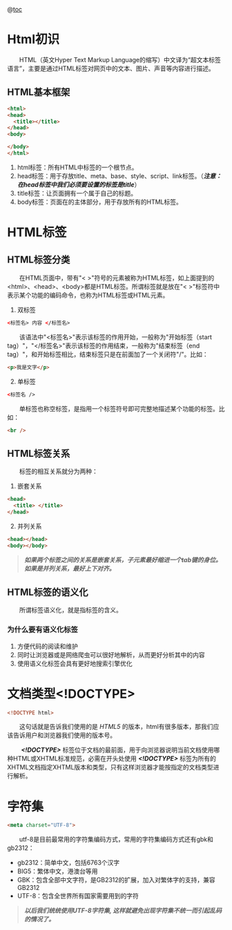 @[toc](02-Html基础知识)

# Html初识
&emsp;&emsp;HTML（英文Hyper Text Markup Language的缩写）中文译为“超文本标签语言”，主要是通过HTML标签对网页中的文本、图片、声音等内容进行描述。

## HTML基本框架

```html
<html>
<head>
  <title></title>
</head>
<body>

</body>
</html>
```

1. html标签：所有HTML中标签的一个根节点。
2. head标签：用于存放title、meta、base、style、script、link标签。（*__注意：在head标签中我们必须要设置的标签是title__*）
3. title标签：让页面拥有一个属于自己的标题。
4. body标签：页面在的主体部分，用于存放所有的HTML标签。

# HTML标签
## HTML标签分类
&emsp;&emsp;在HTML页面中，带有"< >"符号的元素被称为HTML标签，如上面提到的&lt;html&gt;、&lt;head&gt;、&lt;body&gt;都是HTML标签。所谓标签就是放在"< >"标签符中表示某个功能的编码命令，也称为HTML标签或HTML元素。

1. 双标签

```html
<标签名> 内容 </标签名>
```

&emsp;&emsp;该语法中"<标签名>"表示该标签的作用开始，一般称为"开始标签（start tag）"，"</标签名>"表示该标签的作用结束，一般称为"结束标签（end tag）"，和开始标签相比，结束标签只是在前面加了一个关闭符"/"。比如：

```html
<p>我是文字</p>
```

2. 单标签

```html
<标签名 />
```

&emsp;&emsp;单标签也称空标签，是指用一个标签符号即可完整地描述某个功能的标签。比如：

```html
<br />
```

## HTML标签关系
&emsp;&emsp;标签的相互关系就分为两种：

1. 嵌套关系

```html
<head>
  <title> </title>  
</head>
```


2. 并列关系

```html
<head></head>
<body></body>
```

> *__如果两个标签之间的关系是嵌套关系，子元素最好缩进一个tab键的身位。如果是并列关系，最好上下对齐。__*

## HTML标签的语义化

&emsp;&emsp;所谓标签语义化，就是指标签的含义。

### 为什么要有语义化标签

1. 方便代码的阅读和维护
2. 同时让浏览器或是网络爬虫可以很好地解析，从而更好分析其中的内容 
3. 使用语义化标签会具有更好地搜索引擎优化 

# 文档类型<!DOCTYPE>

```html
<!DOCTYPE html>
```

&emsp;&emsp;这句话就是告诉我们使用的是 *HTML5* 的版本，html有很多版本，那我们应该告诉用户和浏览器我们使用的版本号。

&emsp;&emsp; *__&lt;!DOCTYPE&gt;__* 标签位于文档的最前面，用于向浏览器说明当前文档使用哪种HTML或XHTML标准规范，必需在开头处使用 *__&lt;!DOCTYPE&gt;__* 标签为所有的XHTML文档指定XHTML版本和类型，只有这样浏览器才能按指定的文档类型进行解析。

# 字符集

```html
<meta charset="UTF-8">
```

&emsp;&emsp;utf-8是目前最常用的字符集编码方式，常用的字符集编码方式还有gbk和gb2312：

+ gb2312：简单中文，包括6763个汉字
+ BIG5：繁体中文，港澳台等用
+ GBK：包含全部中文字符，是GB2312的扩展，加入对繁体字的支持，兼容GB2312
+ UTF-8：包含全世界所有国家需要用到的字符

> *__以后我们统统使用UTF-8字符集, 这样就避免出现字符集不统一而引起乱码的情况了。__*

